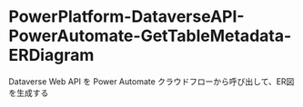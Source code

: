 # PowerPlatform-DataverseAPI-PowerAutomate-GetTableMetadata-ERDiagram
 Dataverse Web API を Power Automate クラウドフローから呼び出して、ER図を生成する
